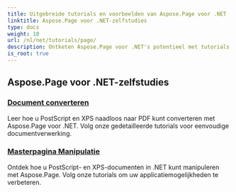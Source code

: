 ```yaml
---
title: Uitgebreide tutorials en voorbeelden van Aspose.Page voor .NET
linktitle: Aspose.Page voor .NET-zelfstudies
type: docs
weight: 10
url: /nl/net/tutorials/page/
description: Ontketen Aspose.Page voor .NET's potentieel met tutorials over creatie, manipulatie en verbetering. Leer moeiteloos van basis tot geavanceerde technieken.
is_root: true
---
```


## Aspose.Page voor .NET-zelfstudies 

### [Document converteren](./convert-document/)
Leer hoe u PostScript en XPS naadloos naar PDF kunt converteren met Aspose.Page voor .NET. Volg onze gedetailleerde tutorials voor eenvoudige documentverwerking.
### [Masterpagina Manipulatie](./master-page-manipulation/)
Ontdek hoe u PostScript- en XPS-documenten in .NET kunt manipuleren met Aspose.Page. Volg onze tutorials om uw applicatiemogelijkheden te verbeteren.